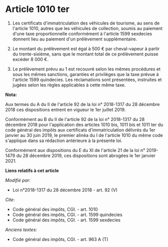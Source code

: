 # Article 1010 ter

1. Les certificats d'immatriculation des véhicules de tourisme, au sens de l'article 1010, autres que les véhicules de
collection, soumis au paiement d'une taxe proportionnelle conformément à l'article 1599 sexdecies donnent lieu au paiement
d'un prélèvement supplémentaire. 

2. Le montant du prélèvement est égal à 500 € par cheval-vapeur à partir du trente-sixième, sans que le montant total de ce
prélèvement puisse excéder 8 000 €. 

3. Le prélèvement prévu au 1 est recouvré selon les mêmes procédures et sous les mêmes sanctions, garanties et privilèges que
la taxe prévue à l'article 1599 quindecies. Les réclamations sont présentées, instruites et jugées selon les règles
applicables à cette même taxe.

**Nota:**

Aux termes du A du II de l'article 92 de la loi n° 2018-1317 du 28 décembre 2018 ces dispositions entrent en vigueur le 1er
juillet 2019.

Conformément au B du II de l'article 92 de la loi n° 2018-1317 du 28 décembre 2018 pour l'application des articles 1010 bis,
1011 bis et 1011 ter du code général des impôts aux certificats d'immatriculation délivrés du 1er janvier au 30 juin 2019, le
premier alinéa du I de l'article 1010 du même code s'applique dans sa rédaction antérieure à la présente loi.

Conformément aux dispositions du E du XI de l'article 21 de la loi n° 2019-1479 du 28 décembre 2019, ces dispositions sont
abrogées le 1er janvier 2021.

**Liens relatifs à cet article**

_Modifié par_:

  - Loi n°2018-1317 du 28 décembre 2018 - art. 92 (V)

_Cite_:

  - Code général des impôts, CGI. - art. 1010
  - Code général des impôts, CGI. - art. 1599 quindecies
  - Code général des impôts, CGI. - art. 1599 sexdecies

_Anciens textes_:

  - Code général des impôts, CGI. - art. 963 A (T)

